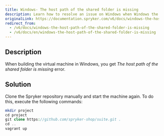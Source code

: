 ```yaml
---
title: Windows- The host path of the shared folder is missing
description: Learn how to resolve an issue on Windows when Windows the host path of the shared folder is missing
originalLink: https://documentation.spryker.com/v6/docs/windows-the-host-path-of-the-shared-folder-is-missing
redirect_from:
  - /v6/docs/windows-the-host-path-of-the-shared-folder-is-missing
  - /v6/docs/en/windows-the-host-path-of-the-shared-folder-is-missing
---
```


## Description
When building the virtual machine in Windows, you get *The host path of the shared folder is missing* error.

## Solution
Clone the Spryker repository manually and start the machine again. To do this, execute the following commands:

```php
mkdir project
cd project
git clone https://github.com/spryker-shop/suite.git .
cd ..
vagrant up
```
